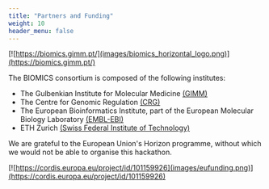```yaml
---
title: "Partners and Funding"
weight: 10
header_menu: false
---
```


[![https://biomics.gimm.pt/](images/biomics_horizontal_logo.png)](https://biomics.gimm.pt/)

The BIOMICS consortium is composed of the following institutes:

- The Gulbenkian Institute for Molecular Medicine [(GIMM)](https://gimm.pt/)
- The Centre for Genomic Regulation [(CRG)](https://www.crg.eu/en)
- The European Bioinformatics Institute, part of the European Molecular Biology Laboratory [(EMBL-EBI)](https://www.ebi.ac.uk/)
- ETH Zurich [(Swiss Federal Institute of Technology)](https://ethz.ch/en.html) 

We are grateful to the European Union's Horizon programme, without which we would not be able to organise this hackathon.

[![https://cordis.europa.eu/project/id/101159926](images/eufunding.png)](https://cordis.europa.eu/project/id/101159926)
